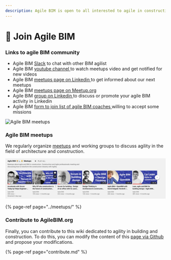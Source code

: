 ```yaml
---
description: Agile BIM is open to all interested to agile in construction
---
```


# 🙌 Join Agile BIM

### Links to agile BIM community  

* Agile BIM [Slack](https://communityinviter.com/apps/agile-bim/agile-bim)  to chat with other BIM agilist
* Agile BIM [youtube channel ](https://www.youtube.com/channel/UCTjcoh157n3hxKCxpEvfqeQ?sub_confirmation=1) to watch meetups video and get notified for new videos
* Agile BIM [meetups page on Linkedin ](https://www.linkedin.com/showcase/agile-bim/) to get informed about our next meetups
* Agile BIM [meetups page on Meetup.org](https://www.meetup.com/fr-FR/collaborative-architecture) 
* Agile  BIM [group on Linkedin ](https://www.linkedin.com/groups/8584849/)to discuss or promote your agile BIM activity in Linkedin
* Agile BIM [form to join list of agile BIM coaches ](https://airtable.com/shrbhMGRK4zRIAQ7Y)willing to accept some missions



![Agile BIM meetups](../.gitbook/assets/agile-bim-meetup.jpg)

###  Agile BIM meetups

We regularly organize [meetups](../meetups/) and working groups to discuss agility in the field of architecture and construction. 

![Watch our agile BIM meetups on Youtube](../.gitbook/assets/agile-bim-meetups.png)

{% page-ref page="../meetups/" %}



### Contribute to AgileBIM.org

Finally, you can contribute to this wiki dedicated to agility in building and construction. To do this, you can modify the content of this [page via Github](https://github.com/sinsunsan/agile-bim-aec) and propose your modifications.  
  


{% page-ref page="contribute.md" %}






